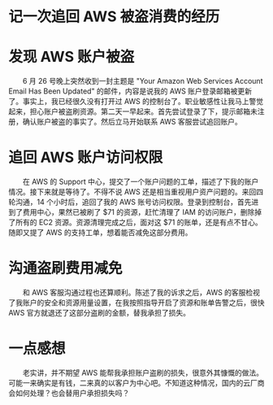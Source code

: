 # 记一次追回 AWS 被盗消费的经历


# 发现 AWS 账户被盗
　　6 月 26 号晚上突然收到一封主题是 "Your Amazon Web Services Account Email Has Been Updated" 的邮件，内容是说我的 AWS 账户登录邮箱被更新了。事实上，我已经很久没有打开过 AWS 的控制台了。职业敏感性让我马上警觉起来，担心账户被盗刷资源。第二天一早起来。首先尝试登录了下，提示邮箱未注册，确认账户被盗的事实了。然后立马开始联系 AWS 客服尝试追回账户。

# 追回 AWS 账户访问权限
　　在 AWS 的 Support 中心，提交了一个账户问题的工单，描述了下我的账户情况。接下来就是等待了。不得不说 AWS 还是相当重视用户资产问题的。来回四轮沟通，14 个小时后，追回了我的 AWS 账号访问权限。登录到控制台，首先进到了费用中心，果然已被刷了 $71 的资源，赶忙清理了 IAM 的访问账户，删除掉了所有的 EC2 资源。资源清理完成之后，面对这 $71 的账单，还是有点不甘心。随即又提了 AWS 的支持工单，想着能否减免这部分费用。

# 沟通盗刷费用减免
　　和 AWS 客服沟通过程也还算顺利。陈述了我的诉求之后，AWS 的客服检视了我账户的安全和资源用量设置，在我按照指导开启了资源和账单告警之后，很快 AWS 官方就退还了这部分盗刷的金额，替我承担了损失。

# 一点感想
　　老实讲，并不期望 AWS 能帮我承担账户盗刷的损失，很意外其慷慨的做法。可能一来确实是有钱，二来真的以客户为中心吧。不知道这种情况，国内的云厂商会如何处理？也会替用户承担损失吗？

